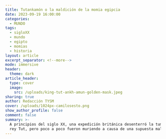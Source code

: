 ```yaml
---
title: Tutankamón o la maldición de la momia egipcia
date: 2023-09-19 16:00:00
categories:
  - MUNDO
tags:
  - sigloXX
  - mundo
  - egipto
  - momias
  - historia
layout: article
excerpt_separator: <!--more-->
mode: immersive
header:
  theme: dark
article_header:
  type: cover
  image:
    src: /uploads/king-tut-ankh-amun-golden-mask.jpeg
sharing: true
author: Redacción TYSM
cover: /uploads/1024px-camilosesto.png
show_author_profile: false
comment: false
summary: >-
  A principios del siglo XX, una expedición británica desenterró la tumba del
  rey Tut, pero poco a poco fueron muriendo a causa de una supuesta maldición…
---
```

